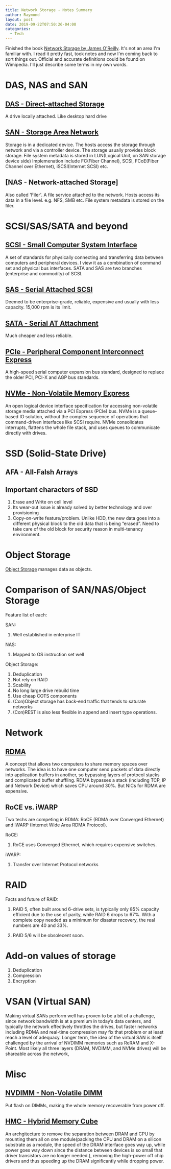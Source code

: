 ```yaml
---
title: Network Storage - Notes Summary
author: Raymond
layout: post
date: 2019-09-22T07:50:26-04:00
categories:
  - Tech
---
```

Finished the book [Network Storage by James O'Reilly](https://www.goodreads.com/book/show/33533945-network-storage). It's not an area I'm familiar with. I read it pretty fast, took notes and now I'm coming back to sort things out.
Official and accurate definitions could be found on Wimipedia. I'll just describe some terms in my own words.

# DAS, NAS and SAN

## [DAS - Direct-attached Storage](https://en.wikipedia.org/wiki/Direct-attached_storage)
A drive locally attached. Like desktop hard drive

## [SAN - Storage Area Network](https://en.wikipedia.org/wiki/Storage_area_network)
Storage is in a dedicated device. The hosts access the storage through network and via a controller device. The storage usually provides block storage. File system metadata is stored in LUN(Logical Unit, on SAN storage device side) Implemenation include FC(Fiber Channel), SCSI, FCoE(Fiber Channel over Ethernet), iSCSI(Internet SCSI) etc.

## [NAS - Network-attached Storage]
Also called 'Filer'. A file service attached to the network. Hosts access its data in a file level. e.g. NFS, SMB etc. File system metadata is stored on the filer.

# SCSI/SAS/SATA and beyond

## [SCSI - Small Computer System Interface](https://en.wikipedia.org/wiki/SCSI)
A set of standards for physically connecting and transferring data between computers and peripheral devices. I view it as a combination of command set and physical bus interfaces. SATA and SAS are two branches (enterprise and commodity) of SCSI.

## [SAS - Serial Attached SCSI](https://en.wikipedia.org/wiki/Serial_Attached_SCSI)
Deemed to be enterprise-grade, reliable, expensive and usually with less capacity. 15,000 rpm is its limit.

## [SATA - Serial AT Attachment](https://en.wikipedia.org/wiki/Serial_ATA)
Much cheaper and less reliable.

## [PCIe - Peripheral Component Interconnect Express](https://en.wikipedia.org/wiki/PCI_Express)
A high-speed serial computer expansion bus standard, designed to replace the older PCI, PCI-X and AGP bus standards.

## [NVMe - Non-Volatile Memory Express](https://en.wikipedia.org/wiki/NVM_Express)
An open logical device interface specification for accessing non-volatile storage media attached via a PCI Express (PCIe) bus. NVMe is a queue-based IO solution, without the complex sequence of operations that command-driven interfaces like SCSI require. NVMe consolidates interrupts, flattens the whole file stack, and uses queues to communicate directly with drives.

# SSD (Solid-State Drive)

## AFA - All-Falsh Arrays

## Important characters of SSD

  1. Erase and Write on cell level
  2. Its wear-out issue is already solved by better technology and over provisioning
  3. Copy-on-write feature/problem. Unlike HDD, the new data goes into a different physical block to the old data that is being “erased”. Need to take care of the old block for security reason in multi-tenancy environment.

# Object Storage

[Object Storage](https://en.wikipedia.org/wiki/Object_storage) manages data as objects.

# Comparison of SAN/NAS/Object Storage

Feature list of each:

SAN: 
  1. Well established in enterprise IT

NAS:
  1. Mapped to OS instruction set well

Object Storage:
  1. Deduplication
  2. Not rely on RAID
  3. Scability
  4. No long large drive rebuild time
  5. Use cheap COTS components
  6. (Con)Object storage has back-end traffic that tends to saturate networks
  7. (Con)REST is also less flexible in append and insert type operations.

# Network

## [RDMA](https://en.wikipedia.org/wiki/Remote_direct_memory_access)
 A concept that allows two computers to share memory spaces over networks. The idea is to have one computer send packets of data directly into application buffers in another, so bypassing layers of protocol stacks and complicated buffer shuffling.  RDMA bypasses a stack (including TCP, IP and Network Device) which saves CPU around 30%. But NICs for RDMA are expensive.

## RoCE vs. iWARP

Two techs are competing in RDMA: RoCE (RDMA over Converged Ethernet) and iWARP (Internet Wide Area RDMA Protocol).

RoCE:

  1. RoCE uses Converged Ethernet, which requires expensive switches.

iWARP:

  1. Transfer over Internet Protocol networks

# RAID

Facts and future of RAID:

  1. RAID 5, often built around 6-drive sets, is typically only 85% capacity efficient due to the use of parity, while RAID 6 drops to 67%. With a complete copy needed as a minimum for disaster recovery, the real numbers are 40 and 33%.

  2. RAID 5/6 will be obsolecent soon.

# Add-on values of storage

  1. Deduplication
  2. Compression
  3. Encryption

# VSAN (Virtual SAN)

Making virtual SANs perform well has proven to be a bit of a challenge, since network bandwidth is at a premium in today’s data centers, and typically the network effectively throttles the drives, but faster networks including RDMA and real-time compression may fix that problem or at least reach a level of adequacy. Longer term, the idea of the virtual SAN is itself challenged by the arrival of NVDIMM memories such as ReRAM and X-Point. Most likely all three layers (DRAM, NVDIMM, and NVMe drives) will be shareable across the network,

# Misc

## [NVDIMM - Non-Volatile DIMM](https://en.wikipedia.org/wiki/NVDIMM)
Put flash on DIMMs, making the whole memory recoverable from power off.

## [HMC - Hybrid Memory Cube]()
An archgitecture to remove the separation between DRAM and CPU by mounting them all on one module(packing the CPU and DRAM on a silicon substrate as a module, the speed of the DRAM interface goes way up, while power goes way down since the distance between devices is so small that driver transistors are no longer needed.), removing the high-power off chip drivers and thus speeding up the DRAM significantly while dropping power.
